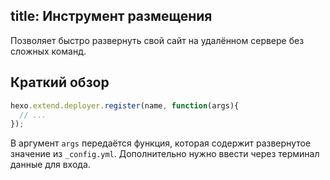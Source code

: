 title: Инструмент размещения
---
Позволяет быстро развернуть свой сайт на удалённом сервере без сложных команд.

## Краткий обзор

``` js
hexo.extend.deployer.register(name, function(args){
  // ...
});
```

В аргумент `args` передаётся функция, которая содержит развернутое значение из `_config.yml`. Дополнительно нужно ввести через терминал данные для входа.
